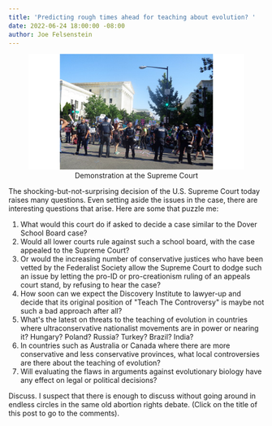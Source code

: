 ```yaml
---
title: 'Predicting rough times ahead for teaching about evolution? '
date: 2022-06-24 18:00:00 -08:00
author: Joe Felsenstein
---
```


<figure><img src="/uploads/2022/at-the-supreme-court.jpg" alt="Demonstration at the Supreme Court (figure to be added soon)"><figcaption><div align="center">Demonstration at the Supreme Court</div></figcaption>
</figure>

<p>
<p>
The shocking-but-not-surprising decision of the U.S. Supreme Court today raises many questions.  Even setting aside the
issues in the case, there are interesting questions that arise.  Here are some that puzzle me:
<p>
<ol>
<li> What would this court do if asked to decide a case similar to the Dover School Board case?</li>
<li> Would all lower courts rule against such a school board, with the case appealed to the Supreme
Court?</li>
<li> Or would the increasing number of conservative justices who have been vetted by the Federalist 
Society allow the Supreme Court to dodge such an issue by letting the pro-ID or pro-creationism
ruling of an appeals court stand, by refusing to hear the case?</li>
<li> How soon can we expect the Discovery Institute to lawyer-up and decide that its original position of
"Teach The Controversy" is maybe not such a bad approach after all?</li>
<li> What's the latest on threats to the teaching of evolution in countries where ultraconservative
nationalist movements are in power or nearing it?  Hungary? Poland? Russia? Turkey? Brazil? India?</li>
<li> In countries such as Australia or Canada where there are more conservative and less conservative
provinces, what local controversies are there about the teaching of evolution?</li>
<li>Will evaluating the flaws in arguments against evolutionary biology have any effect
on legal or political decisions?</li></ol>
<p>
Discuss. I suspect that there is enough to 
discuss without going around in endless circles in the same old abortion rights debate.
(Click on the title of this post to go to the comments).  
